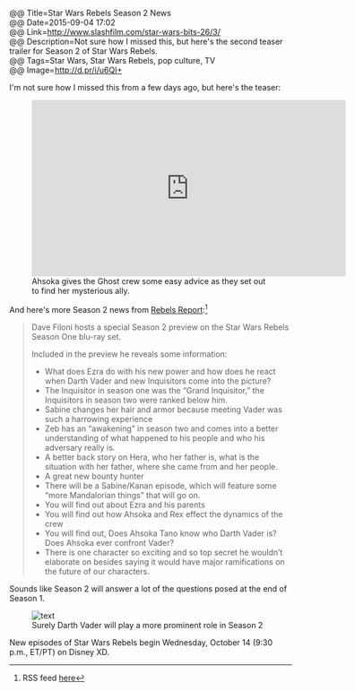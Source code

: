 @@ Title=Star Wars Rebels Season 2 News  
@@ Date=2015-09-04 17:02  
@@ Link=http://www.slashfilm.com/star-wars-bits-26/3/  
@@ Description=Not sure how I missed this, but here's the second teaser trailer for Season 2 of Star Wars Rebels.  
@@ Tags=Star Wars, Star Wars Rebels, pop culture, TV  
@@ Image=http://d.pr/i/u6QI+  

I'm not sure how I missed this from a few days ago, but here's the teaser:

<figure>
	<iframe width="560" height="315" src="https://www.youtube.com/embed/dAGvFBwG834" frameborder="0" allowfullscreen></iframe>
	<figcaption>Ahsoka gives the Ghost crew some easy advice as they set out to find her mysterious ally.</figcaption>
</figure>

And here's more Season 2 news from [Rebels Report][rr]:[^rr-rss]

> Dave Filoni hosts a special Season 2 preview on the Star Wars Rebels Season One blu-ray set.
>
>Included in the preview he reveals some information:
>
> * What does Ezra do with his new power and how does he react when Darth Vader and new Inquisitors come into the picture?
> * The Inquisitor in season one was the “Grand Inquisitor,” the Inquisitors in season two were ranked below him.
> * Sabine changes her hair and armor because meeting Vader was such a harrowing experience
> * Zeb has an “awakening” in season two and comes into a better understanding of what happened to his people and who his adversary really is.
> * A better back story on Hera, who her father is, what is the situation with her father, where she came from and her people.
> * A great new bounty hunter
> * There will be a Sabine/Kanan episode, which will feature some “more Mandalorian things” that will go on.
> * You will find out about Ezra and his parents
> * You will find out how Ahsoka and Rex effect the dynamics of the crew
> * You will find out, Does Ahsoka Tano know who Darth Vader is? Does Ahsoka ever confront Vader?
> * There is one character so exciting and so top secret he wouldn’t elaborate on besides saying it would have major ramifications on the future of our characters.

Sounds like Season 2 will answer a lot of the questions posed at the end of Season 1.

<figure>
	<img src="http://d.pr/i/u6QI+" alt="text">
	<figcaption>Surely Darth Vader will play a more prominent role in Season 2</figcaption>
</figure>

New episodes of Star Wars Rebels begin Wednesday, October 14 (9:30 p.m., ET/PT) on Disney XD.

[^rr-rss]: RSS feed [here][rrrss]

[rr]: http://rebelsreport.com/2015/09/01/star-wars-rebels-season-2-a-look-ahead-new-images-and-info-from-dave-filoni/
[rrrss]: http://rebelsreport.com/feed
